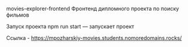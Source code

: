 movies-explorer-frontend
Фронтенд дипломного проекта по поиску фильмов

Запуск проекта
npm run start — запускает проект

Ссылка - https://mpozharskiy-movies.students.nomoredomains.rocks/
